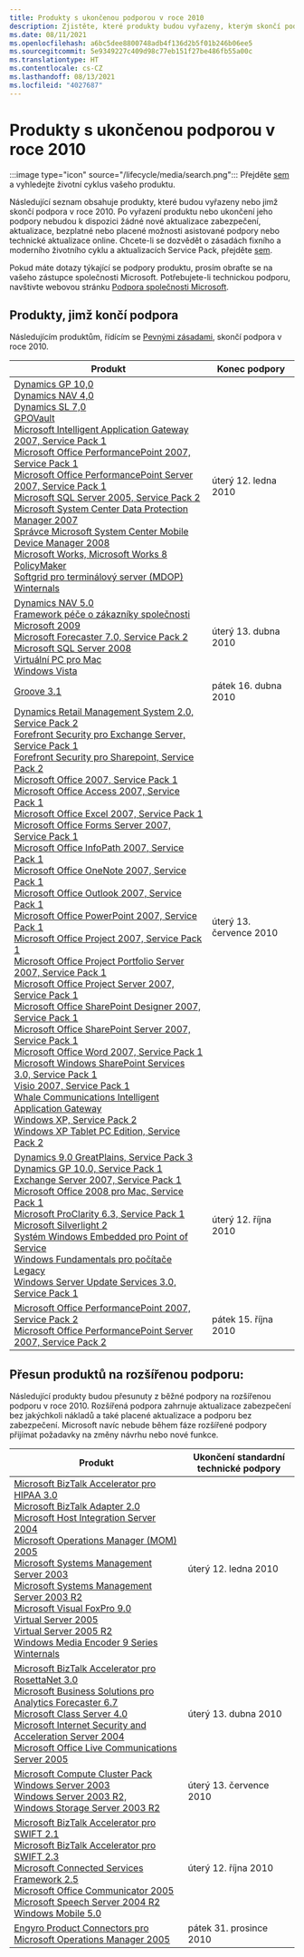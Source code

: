 ```yaml
---
title: Produkty s ukončenou podporou v roce 2010
description: Zjistěte, které produkty budou vyřazeny, kterým skončí podpora nebo přejdou z běžné na rozšířenou podporu v roce 2010.
ms.date: 08/11/2021
ms.openlocfilehash: a6bc5dee8800748adb4f136d2b5f01b246b06ee5
ms.sourcegitcommit: 5e9349227c409d98c77eb151f27be486fb55a00c
ms.translationtype: HT
ms.contentlocale: cs-CZ
ms.lasthandoff: 08/13/2021
ms.locfileid: "4027687"
---
```

# <a name="products-ending-support-in-2010"></a>Produkty s ukončenou podporou v roce 2010

:::image type="icon" source="/lifecycle/media/search.png":::
Přejděte [sem](/lifecycle/products/) a vyhledejte životní cyklus vašeho produktu.

Následující seznam obsahuje produkty, které budou vyřazeny nebo jimž skončí podpora v roce 2010. Po vyřazení produktu nebo ukončení jeho podpory nebudou k dispozici žádné nové aktualizace zabezpečení, aktualizace, bezplatné nebo placené možnosti asistované podpory nebo technické aktualizace online. Chcete-li se dozvědět o zásadách fixního a moderního životního cyklu a aktualizacích Service Pack, přejděte [sem](/lifecycle/overview/product-end-of-support-overview).

Pokud máte dotazy týkající se podpory produktu, prosím obraťte se na vašeho zástupce společnosti Microsoft. Potřebujete-li technickou podporu, navštivte webovou stránku [Podpora společnosti Microsoft](https://support.microsoft.com/contactus/?ws=support).





## <a name="products-reaching-end-of-support"></a>Produkty, jimž končí podpora

Následujícím produktům, řídícím se [Pevnými zásadami](/lifecycle/policies/fixed), skončí podpora v roce 2010.

| Produkt | Konec podpory |
| --- | --- |
| [Dynamics GP 10,0](/lifecycle/products/dynamics-gp-100?branch=live)<br>[Dynamics NAV 4,0](/lifecycle/products/dynamics-nav-40?branch=live)<br>[Dynamics SL 7,0](/lifecycle/products/dynamics-sl-70?branch=live)<br>[GPOVault](/lifecycle/products/gpovault?branch=live)<br>[Microsoft Intelligent Application Gateway 2007, Service Pack 1](/lifecycle/products/intelligent-application-gateway-2007?branch=live)<br>[Microsoft Office PerformancePoint 2007, Service Pack 1](/lifecycle/products/microsoft-office-performancepoint-2007?branch=live)<br>[Microsoft Office PerformancePoint Server 2007, Service Pack 1](/lifecycle/products/microsoft-office-performancepoint-server-2007?branch=live)<br>[Microsoft SQL Server 2005, Service Pack 2](/lifecycle/products/microsoft-sql-server-2005?branch=live)<br>[Microsoft System Center Data Protection Manager 2007](/lifecycle/products/microsoft-system-center-data-protection-manager-2007?branch=live)<br>[Správce Microsoft System Center Mobile Device Manager 2008](/lifecycle/products/microsoft-system-center-mobile-device-manager-2008?branch=live)<br>[Microsoft Works, Microsoft Works 8](/lifecycle/products/microsoft-works?branch=live)<br>[PolicyMaker](/lifecycle/products/policymaker?branch=live)<br>[Softgrid pro terminálový server (MDOP)](/lifecycle/products/softgrid-for-terminal-server-mdop?branch=live)<br>[Winternals](/lifecycle/products/winternals?branch=live)<br> | úterý 12. ledna 2010 |
| [Dynamics NAV 5.0](/lifecycle/products/dynamics-nav-50?branch=live)<br>[Framework péče o zákazníky společnosti Microsoft 2009](/lifecycle/products/microsoft-customer-care-framework-2009?branch=live)<br>[Microsoft Forecaster 7.0, Service Pack 2](/lifecycle/products/microsoft-forecaster-70?branch=live)<br>[Microsoft SQL Server 2008](/lifecycle/products/microsoft-sql-server-2008?branch=live)<br>[Virtuální PC pro Mac](/lifecycle/products/virtual-pc-for-mac?branch=live)<br>[Windows Vista](/lifecycle/products/windows-vista?branch=live)<br> | úterý 13. dubna 2010 |
| [Groove 3.1](/lifecycle/products/groove-31?branch=live)<br> | pátek 16. dubna 2010 |
| [Dynamics Retail Management System 2.0, Service Pack 2](/lifecycle/products/dynamics-retail-management-system-20?branch=live)<br>[Forefront Security pro Exchange Server, Service Pack 1](/lifecycle/products/forefront-security-for-exchange-server?branch=live)<br>[Forefront Security pro Sharepoint, Service Pack 2](/lifecycle/products/forefront-security-for-sharepoint?branch=live)<br>[Microsoft Office 2007, Service Pack 1](/lifecycle/products/microsoft-office-2007?branch=live)<br>[Microsoft Office Access 2007, Service Pack 1](/lifecycle/products/microsoft-office-access-2007?branch=live)<br>[Microsoft Office Excel 2007, Service Pack 1](/lifecycle/products/microsoft-office-excel-2007?branch=live)<br>[Microsoft Office Forms Server 2007, Service Pack 1](/lifecycle/products/microsoft-office-forms-server-2007?branch=live)<br>[Microsoft Office InfoPath 2007, Service Pack 1](/lifecycle/products/microsoft-office-infopath-2007?branch=live)<br>[Microsoft Office OneNote 2007, Service Pack 1](/lifecycle/products/microsoft-office-onenote-2007?branch=live)<br>[Microsoft Office Outlook 2007, Service Pack 1](/lifecycle/products/microsoft-office-outlook-2007?branch=live)<br>[Microsoft Office PowerPoint 2007, Service Pack 1](/lifecycle/products/microsoft-office-powerpoint-2007?branch=live)<br>[Microsoft Office Project 2007, Service Pack 1](/lifecycle/products/microsoft-office-project-2007?branch=live)<br>[Microsoft Office Project Portfolio Server 2007, Service Pack 1](/lifecycle/products/microsoft-office-project-portfolio-server-2007?branch=live)<br>[Microsoft Office Project Server 2007, Service Pack 1](/lifecycle/products/microsoft-office-project-server-2007?branch=live)<br>[Microsoft Office SharePoint Designer 2007, Service Pack 1](/lifecycle/products/microsoft-office-sharepoint-designer-2007?branch=live)<br>[Microsoft Office SharePoint Server 2007, Service Pack 1](/lifecycle/products/microsoft-office-sharepoint-server-2007?branch=live)<br>[Microsoft Office Word 2007, Service Pack 1](/lifecycle/products/microsoft-office-word-2007?branch=live)<br>[Microsoft Windows SharePoint Services 3.0, Service Pack 1](/lifecycle/products/microsoft-windows-sharepoint-services-30?branch=live)<br>[Visio 2007, Service Pack 1](/lifecycle/products/visio-2007?branch=live)<br>[Whale Communications Intelligent Application Gateway](/lifecycle/products/whale-communications-intelligent-application-gateway?branch=live)<br>[Windows XP, Service Pack 2](/lifecycle/products/windows-xp?branch=live)<br>[Windows XP Tablet PC Edition, Service Pack 2](/lifecycle/products/windows-xp-tablet-pc-edition?branch=live)<br> | úterý 13. července 2010 |
| [Dynamics 9.0 GreatPlains, Service Pack 3](/lifecycle/products/dynamics-90-greatplains?branch=live)<br>[Dynamics GP 10.0, Service Pack 1](/lifecycle/products/dynamics-gp-100?branch=live)<br>[Exchange Server 2007, Service Pack 1](/lifecycle/products/exchange-server-2007?branch=live)<br>[Microsoft Office 2008 pro Mac, Service Pack 1](/lifecycle/products/microsoft-office-2008-for-mac?branch=live)<br>[Microsoft ProClarity 6.3, Service Pack 1](/lifecycle/products/microsoft-proclarity-63?branch=live)<br>[Microsoft Silverlight 2](/lifecycle/products/microsoft-silverlight-2?branch=live)<br>[Systém Windows Embedded pro Point of Service](/lifecycle/products/windows-embedded-for-point-of-service?branch=live)<br>[Windows Fundamentals pro počítače Legacy](/lifecycle/products/windows-fundamentals-for-legacy-pcs?branch=live)<br>[Windows Server Update Services 3.0, Service Pack 1](/lifecycle/products/windows-server-update-services-30?branch=live)<br> | úterý 12. října 2010 |
| [Microsoft Office PerformancePoint 2007, Service Pack 2](/lifecycle/products/microsoft-office-performancepoint-2007?branch=live)<br>[Microsoft Office PerformancePoint Server 2007, Service Pack 2](/lifecycle/products/microsoft-office-performancepoint-server-2007?branch=live)<br> | pátek 15. října 2010 |


## <a name="products-moving-to-extended-support"></a>Přesun produktů na rozšířenou podporu:

Následující produkty budou přesunuty z běžné podpory na rozšířenou podporu v roce 2010. Rozšířená podpora zahrnuje aktualizace zabezpečení bez jakýchkoli nákladů a také placené aktualizace a podporu bez zabezpečení. Microsoft navíc nebude během fáze rozšířené podpory přijímat požadavky na změny návrhu nebo nové funkce.

| Produkt | Ukončení standardní technické podpory |
| --- | --- |
| [Microsoft BizTalk Accelerator pro HIPAA 3.0](/lifecycle/products/microsoft-biztalk-accelerator-for-hipaa-30?branch=live)<br>[Microsoft BizTalk Adapter 2.0](/lifecycle/products/microsoft-biztalk-adapter-20?branch=live)<br>[Microsoft Host Integration Server 2004](/lifecycle/products/microsoft-host-integration-server-2004?branch=live)<br>[Microsoft Operations Manager (MOM) 2005](/lifecycle/products/microsoft-operations-manager-2005?branch=live)<br>[Microsoft Systems Management Server 2003](/lifecycle/products/microsoft-systems-management-server-2003?branch=live)<br>[Microsoft Systems Management Server 2003 R2](/lifecycle/products/microsoft-systems-management-server-2003-r2?branch=live)<br>[Microsoft Visual FoxPro 9.0](/lifecycle/products/microsoft-visual-foxpro-90?branch=live)<br>[Virtual Server 2005](/lifecycle/products/virtual-server-2005?branch=live)<br>[Virtual Server 2005 R2](/lifecycle/products/virtual-server-2005-r2?branch=live)<br>[Windows Media Encoder 9 Series](/lifecycle/products/windows-media-encoder-9-series?branch=live)<br>[Winternals](/lifecycle/products/winternals?branch=live)<br> | úterý 12. ledna 2010 |
| [Microsoft BizTalk Accelerator pro RosettaNet 3.0](/lifecycle/products/microsoft-biztalk-accelerator-for-rosettanet-30?branch=live)<br>[Microsoft Business Solutions pro Analytics Forecaster 6.7](/lifecycle/products/microsoft-business-solutions-for-analytics-forecaster-67?branch=live)<br>[Microsoft Class Server 4.0](/lifecycle/products/microsoft-class-server-40?branch=live)<br>[Microsoft Internet Security and Acceleration Server 2004](/lifecycle/products/microsoft-internet-security-and-acceleration-server-2004?branch=live)<br>[Microsoft Office Live Communications Server 2005](/lifecycle/products/microsoft-office-live-communications-server-2005?branch=live)<br> | úterý 13. dubna 2010 |
| [Microsoft Compute Cluster Pack](/lifecycle/products/microsoft-compute-cluster-pack?branch=live)<br>[Windows Server 2003](/lifecycle/products/windows-server-2003-?branch=live)<br>[Windows Server 2003 R2,](/lifecycle/products/windows-server-2003-r2?branch=live)<br>[Windows Storage Server 2003 R2](/lifecycle/products/windows-storage-server-2003-r2?branch=live)<br> | úterý 13. července 2010 |
| [Microsoft BizTalk Accelerator pro SWIFT 2.1](/lifecycle/products/microsoft-biztalk-accelerator-for-swift-21?branch=live)<br>[Microsoft BizTalk Accelerator pro SWIFT 2.3](/lifecycle/products/microsoft-biztalk-accelerator-for-swift-23?branch=live)<br>[Microsoft Connected Services Framework 2.5](/lifecycle/products/microsoft-connected-services-framework-25?branch=live)<br>[Microsoft Office Communicator 2005](/lifecycle/products/microsoft-office-communicator-2005?branch=live)<br>[Microsoft Speech Server 2004 R2](/lifecycle/products/microsoft-speech-server-2004-r2?branch=live)<br>[Windows Mobile 5.0](/lifecycle/products/windows-mobile-50?branch=live)<br> | úterý 12. října 2010 |
| [Engyro Product Connectors pro Microsoft Operations Manager 2005](/lifecycle/products/engyro-product-connectors-for-microsoft-operations-manager-2005?branch=live)<br> | pátek 31. prosince 2010 |
